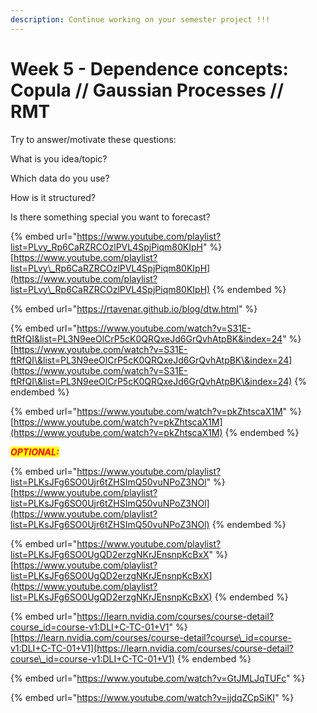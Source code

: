 ```yaml
---
description: Continue working on your semester project !!!
---
```


# Week 5 - Dependence concepts: Copula // Gaussian Processes // RMT

Try to answer/motivate these questions:

What is you idea/topic?

Which data do you use?

How is it structured?

Is there something special you want to forecast?

{% embed url="https://www.youtube.com/playlist?list=PLvy_Rp6CaRZRCOzlPVL4SpjPiqm80KIpH" %}
[https://www.youtube.com/playlist?list=PLvy\_Rp6CaRZRCOzlPVL4SpjPiqm80KIpH](https://www.youtube.com/playlist?list=PLvy\_Rp6CaRZRCOzlPVL4SpjPiqm80KIpH)
{% endembed %}

{% embed url="https://rtavenar.github.io/blog/dtw.html" %}

{% embed url="https://www.youtube.com/watch?v=S31E-ftRfQI&list=PL3N9eeOlCrP5cK0QRQxeJd6GrQvhAtpBK&index=24" %}
[https://www.youtube.com/watch?v=S31E-ftRfQI\&list=PL3N9eeOlCrP5cK0QRQxeJd6GrQvhAtpBK\&index=24](https://www.youtube.com/watch?v=S31E-ftRfQI\&list=PL3N9eeOlCrP5cK0QRQxeJd6GrQvhAtpBK\&index=24)
{% endembed %}

{% embed url="https://www.youtube.com/watch?v=pkZhtscaX1M" %}
[https://www.youtube.com/watch?v=pkZhtscaX1M](https://www.youtube.com/watch?v=pkZhtscaX1M)
{% endembed %}

_<mark style="color:red;">**OPTIONAL:**</mark>_

{% embed url="https://www.youtube.com/playlist?list=PLKsJFg6SO0Ujr6tZHSImQ50vuNPoZ3NOl" %}
[https://www.youtube.com/playlist?list=PLKsJFg6SO0Ujr6tZHSImQ50vuNPoZ3NOl](https://www.youtube.com/playlist?list=PLKsJFg6SO0Ujr6tZHSImQ50vuNPoZ3NOl)
{% endembed %}

{% embed url="https://www.youtube.com/playlist?list=PLKsJFg6SO0UgQD2erzgNKrJEnsnpKcBxX" %}
[https://www.youtube.com/playlist?list=PLKsJFg6SO0UgQD2erzgNKrJEnsnpKcBxX](https://www.youtube.com/playlist?list=PLKsJFg6SO0UgQD2erzgNKrJEnsnpKcBxX)
{% endembed %}

{% embed url="https://learn.nvidia.com/courses/course-detail?course_id=course-v1:DLI+C-TC-01+V1" %}
[https://learn.nvidia.com/courses/course-detail?course\_id=course-v1:DLI+C-TC-01+V1](https://learn.nvidia.com/courses/course-detail?course\_id=course-v1:DLI+C-TC-01+V1)
{% endembed %}

{% embed url="https://www.youtube.com/watch?v=GtJMLJqTUFc" %}

{% embed url="https://www.youtube.com/watch?v=jjdqZCpSiKI" %}
